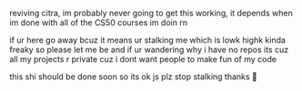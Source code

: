 reviving citra, im probably never going to get this working, it depends when im done with all of the CS50 courses im doin rn

if ur here go away bcuz it means ur stalking me which is lowk highk kinda freaky so please let me be
and if ur wandering why i have no repos its cuz all my projects r private cuz i dont want people to make fun of my code

this shi should be done soon so its ok js plz stop stalking thanks 🙏

